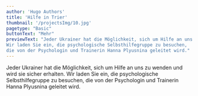 ```yaml
---
author: 'Hugo Authors'
title: 'Hilfe in Trier'
thumbnail: '/projectsImg/10.jpg'
pagetype: "Basic"
buttonText: "Mehr"
previewText: "Jeder Ukrainer hat die Möglichkeit, sich um Hilfe an uns zu wenden und wird sie sicher erhalten.
Wir laden Sie ein, die psychologische Selbsthilfegruppe zu besuchen, 
die von der Psychologin und Trainerin Hanna Plyusnina geleitet wird."
---
```


Jeder Ukrainer hat die Möglichkeit, sich um Hilfe an uns zu wenden und wird sie sicher erhalten.
Wir laden Sie ein, die psychologische Selbsthilfegruppe zu besuchen, 
die von der Psychologin und Trainerin Hanna Plyusnina geleitet wird.

